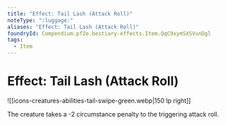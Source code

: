 ```yaml
---
title: "Effect: Tail Lash (Attack Roll)"
noteType: ":luggage:"
aliases: "Effect: Tail Lash (Attack Roll)"
foundryId: Compendium.pf2e.bestiary-effects.Item.QqC9xymSXSVunDgl
tags:
  - Item
---
```


# Effect: Tail Lash (Attack Roll)
![[icons-creatures-abilities-tail-swipe-green.webp|150 lp right]]

The creature takes a -2 circumstance penalty to the triggering attack roll.
